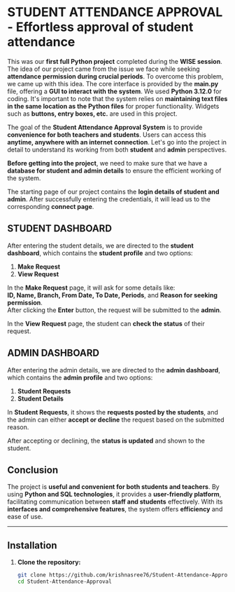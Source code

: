 # **STUDENT ATTENDANCE APPROVAL - Effortless approval of student attendance**

This was our **first full Python project** completed during the **WISE session**. The idea of our project came from the issue we face while seeking **attendance permission during crucial periods**. To overcome this problem, we came up with this idea. The core interface is provided by the **main.py** file, offering a **GUI to interact with the system**. We used **Python 3.12.0** for coding. It's important to note that the system relies on **maintaining text files in the same location as the Python files** for proper functionality. Widgets such as **buttons, entry boxes, etc.** are used in this project.

The goal of the **Student Attendance Approval System** is to provide **convenience for both teachers and students**. Users can access this **anytime, anywhere with an internet connection**. Let's go into the project in detail to understand its working from both **student** and **admin** perspectives.

**Before getting into the project**, we need to make sure that we have a **database for student and admin details** to ensure the efficient working of the system.

The starting page of our project contains the **login details of student and admin**. After successfully entering the credentials, it will lead us to the corresponding **connect page**.

## **STUDENT DASHBOARD**  
After entering the student details, we are directed to the **student dashboard**, which contains the **student profile** and two options:  
1) **Make Request**  
2) **View Request**  

In the **Make Request** page, it will ask for some details like:  
**ID, Name, Branch, From Date, To Date, Periods**, and **Reason for seeking permission**.  
After clicking the **Enter** button, the request will be submitted to the **admin**.

In the **View Request** page, the student can **check the status** of their request.

## **ADMIN DASHBOARD**  
After entering the admin details, we are directed to the **admin dashboard**, which contains the **admin profile** and two options:  
1) **Student Requests**  
2) **Student Details**  

In **Student Requests**, it shows the **requests posted by the students**, and the admin can either **accept or decline** the request based on the submitted reason.

After accepting or declining, the **status is updated** and shown to the student.

## **Conclusion**  
The project is **useful and convenient for both students and teachers**. By using **Python and SQL technologies**, it provides a **user-friendly platform**, facilitating communication between **staff and students** effectively. With its **interfaces and comprehensive features**, the system offers **efficiency** and ease of use.

---

## **Installation**

1. **Clone the repository:**  
   ```bash
   git clone https://github.com/krishnasree76/Student-Attendance-Approval.git
   cd Student-Attendance-Approval
